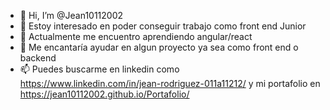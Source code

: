- 👋 Hi, I’m @Jean10112002
- 👀 Estoy interesado en poder conseguir trabajo como front end Junior
- 🌱 Actualmente me encuentro aprendiendo angular/react
- 💞️ Me encantaría ayudar en algun proyecto ya sea como front end o backend
- 📫 Puedes buscarme en linkedin como https://www.linkedin.com/in/jean-rodriguez-011a11212/ y mi portafolio en https://jean10112002.github.io/Portafolio/


